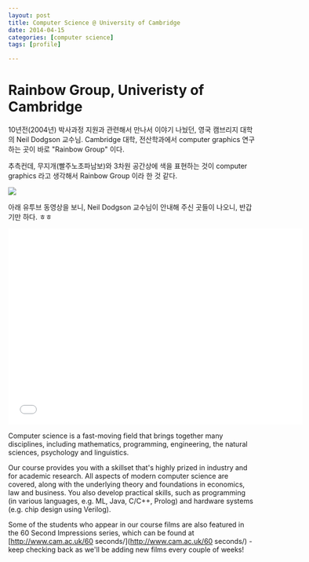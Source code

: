```yaml
---
layout: post
title: Computer Science @ University of Cambridge
date: 2014-04-15
categories: [computer science]
tags: [profile]

---
```


# Rainbow Group, Univeristy of Cambridge

10년전(2004년) 박사과정 지원과 관련해서 만나서 이야기 나눴던, 영국 캠브리지 대학의 Neil Dodgson 교수님. Cambridge 대학, 전산학과에서 computer graphics 연구하는 곳이 바로 "Rainbow Group" 이다. 

추측컨데, 무지개(빨주노초파남보)와 3차원 공간상에 색을 표현하는 것이 computer graphics 라고 생각해서 Rainbow Group 이라 한 것 같다.

![](http://sungsoo.github.com/images/cambridge.jpg)

아래 유투브 동영상을 보니, Neil Dodgson 교수님이 안내해 주신 곳들이 나오니, 반갑기만 하다. ㅎㅎ

<iframe width="600" height="400" src="//www.youtube.com/embed/H7hV86PC4hc" frameborder="0" allowfullscreen></iframe>

Computer science is a fast-moving field that brings together many disciplines, including mathematics, programming, engineering, the natural sciences, psychology and linguistics. 

Our course provides you with a skillset that's highly prized in industry and for academic research. All aspects of modern computer science are covered, along with the underlying theory and foundations in economics, law and business. You also develop practical skills, such as programming (in various languages, e.g. ML, Java, C/C++, Prolog) and hardware systems (e.g. chip design using Verilog).

Some of the students who appear in our course films are also featured in the 60 Second Impressions series, which can be found at [http://www.cam.ac.uk/60 seconds/](http://www.cam.ac.uk/60 seconds/) - keep checking back as we'll be adding new films every couple of weeks!